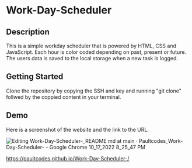 # Work-Day-Scheduler

## Description

This is a simple workday scheduler that is powered by HTML, CSS and JavaScript. Each hour is color coded depending on past, present or future. The users data is saved to the local storage when a new task is logged.


## Getting Started
Clone the repository by copying the SSH and key and running "git clone" follwed by the coppied content in your terminal.

## Demo 

Here is a screenshot of the website and the link to the URL.




![Editing Work-Day-Scheduler-_README md at main · Paultcodes_Work-Day-Scheduler- - Google Chrome 10_17_2022 8_25_47 PM](https://user-images.githubusercontent.com/111453328/196313582-f561ee75-d8cc-409e-88bd-a43d6a98dae5.png)



https://paultcodes.github.io/Work-Day-Scheduler-/
